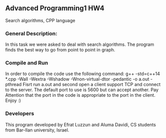 ## Advanced Programming1 HW4

Search algorithms, CPP language

### General Description:

In this task we were asked to deal with search algorithms. The program finds the best way to go from point to point
in graph.

 ### Compile and Run

 In order to compile the code use the following command:
 g++ -std=c++14 *.cpp -Wall -Wextra -Wshadow -Wnon-virtual-dtor -pedantic -o a.out -pthread
 Fisrt run a.out and second open a client support TCP and connect to the server.
 The default port to use is 5600 but can accept another. Pay Attention that the port in the code is appropriate to
 the port in the client.
 Enjoy :)

 ### Developers
 This program developed by Efrat Luzzun and Aluma Davidi, CS students from Bar-Ilan university, Israel.